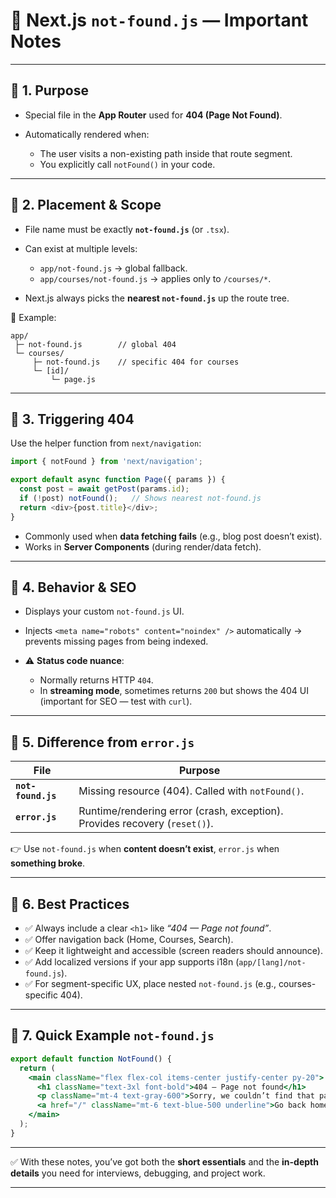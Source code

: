 
# 📝 Next.js `not-found.js` — Important Notes

---

## 🔹 1. Purpose

* Special file in the **App Router** used for **404 (Page Not Found)**.
* Automatically rendered when:

  * The user visits a non-existing path inside that route segment.
  * You explicitly call `notFound()` in your code.

---

## 🔹 2. Placement & Scope

* File name must be exactly **`not-found.js`** (or `.tsx`).
* Can exist at multiple levels:

  * `app/not-found.js` → global fallback.
  * `app/courses/not-found.js` → applies only to `/courses/*`.
* Next.js always picks the **nearest `not-found.js`** up the route tree.

📂 Example:

```
app/
 ├─ not-found.js        // global 404
 └─ courses/
     ├─ not-found.js    // specific 404 for courses
     └─ [id]/
         └─ page.js
```

---

## 🔹 3. Triggering 404

Use the helper function from `next/navigation`:

```js
import { notFound } from 'next/navigation';

export default async function Page({ params }) {
  const post = await getPost(params.id);
  if (!post) notFound();   // Shows nearest not-found.js
  return <div>{post.title}</div>;
}
```

* Commonly used when **data fetching fails** (e.g., blog post doesn’t exist).
* Works in **Server Components** (during render/data fetch).

---

## 🔹 4. Behavior & SEO

* Displays your custom `not-found.js` UI.
* Injects `<meta name="robots" content="noindex" />` automatically → prevents missing pages from being indexed.
* ⚠️ **Status code nuance**:

  * Normally returns HTTP `404`.
  * In **streaming mode**, sometimes returns `200` but shows the 404 UI (important for SEO — test with `curl`).

---

## 🔹 5. Difference from `error.js`

| File               | Purpose                                                                    |
| ------------------ | -------------------------------------------------------------------------- |
| **`not-found.js`** | Missing resource (404). Called with `notFound()`.                          |
| **`error.js`**     | Runtime/rendering error (crash, exception). Provides recovery (`reset()`). |

👉 Use `not-found.js` when **content doesn’t exist**, `error.js` when **something broke**.

---

## 🔹 6. Best Practices

* ✅ Always include a clear `<h1>` like *“404 — Page not found”*.
* ✅ Offer navigation back (Home, Courses, Search).
* ✅ Keep it lightweight and accessible (screen readers should announce).
* ✅ Add localized versions if your app supports i18n (`app/[lang]/not-found.js`).
* ✅ For segment-specific UX, place nested `not-found.js` (e.g., courses-specific 404).

---

## 🔹 7. Quick Example `not-found.js`

```jsx
export default function NotFound() {
  return (
    <main className="flex flex-col items-center justify-center py-20">
      <h1 className="text-3xl font-bold">404 — Page not found</h1>
      <p className="mt-4 text-gray-600">Sorry, we couldn’t find that page.</p>
      <a href="/" className="mt-6 text-blue-500 underline">Go back home</a>
    </main>
  );
}
```

---

✅ With these notes, you’ve got both the **short essentials** and the **in-depth details** you need for interviews, debugging, and project work.

---